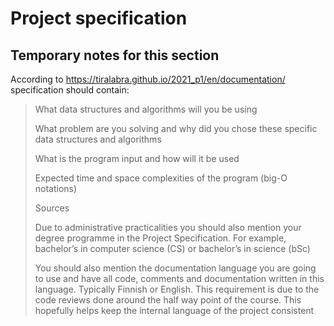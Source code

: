 # Project specification

## Temporary notes for this section

According to https://tiralabra.github.io/2021_p1/en/documentation/ specification should contain:
> What data structures and algorithms will you be using
>
> What problem are you solving and why did you chose these specific data structures and algorithms
> 
> What is the program input and how will it be used
> 
> Expected time and space complexities of the program (big-O notations)
> 
> Sources
> 
> Due to administrative practicalities you should also mention your degree programme in the Project Specification. For example, bachelor’s in computer science (CS) or bachelor’s in science (bSc)
> 
> You should also mention the documentation language you are going to use and have all code, comments and documentation written in this language. Typically Finnish or English. This requirement is due to the code reviews done around the half way point of the course. This hopefully helps keep the internal language of the project consistent
